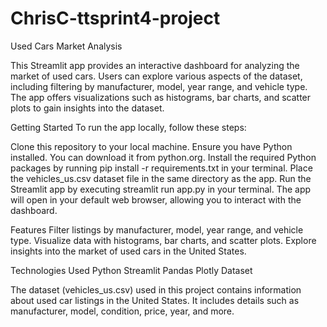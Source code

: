 # ChrisC-ttsprint4-project

Used Cars Market Analysis


This Streamlit app provides an interactive dashboard for analyzing the market of used cars. Users can explore various aspects of the dataset, including filtering by manufacturer, model, year range, and vehicle type. The app offers visualizations such as histograms, bar charts, and scatter plots to gain insights into the dataset.

Getting Started
To run the app locally, follow these steps:

Clone this repository to your local machine.
Ensure you have Python installed. You can download it from python.org.
Install the required Python packages by running pip install -r requirements.txt in your terminal.
Place the vehicles_us.csv dataset file in the same directory as the app.
Run the Streamlit app by executing streamlit run app.py in your terminal.
The app will open in your default web browser, allowing you to interact with the dashboard.


Features
Filter listings by manufacturer, model, year range, and vehicle type.
Visualize data with histograms, bar charts, and scatter plots.
Explore insights into the market of used cars in the United States.


Technologies Used
Python
Streamlit
Pandas
Plotly
Dataset


The dataset (vehicles_us.csv) used in this project contains information about used car listings in the United States. It includes details such as manufacturer, model, condition, price, year, and more.
